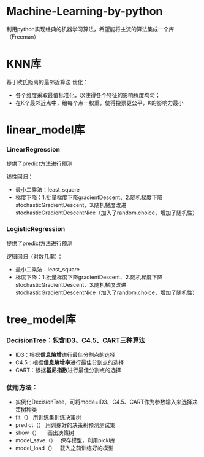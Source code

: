 # Machine-Learning-by-python
利用python实现经典的机器学习算法，希望能将主流的算法集成一个库（Freeman）

# KNN库
基于欧氏距离的最邻近算法
优化：
- 各个维度采取最值标准化，以使得各个特征的影响程度均匀；
- 在K个最邻近点中，给每个点一权重，使得投票更公平，K的影响力最小

# linear_model库
### LinearRegression
提供了predict方法进行预测

线性回归：
- 最小二乘法：least_square
- 梯度下降：1.批量梯度下降gradientDescent、2.随机梯度下降stochasticGradientDescent、3.随机梯度改进stochasticGradientDescentNice（加入了random.choice，增加了随机性）

### LogisticRegression
提供了predict方法进行预测

逻辑回归（对数几率）：
- 最小二乘法：least_square
- 梯度下降：1.批量梯度下降gradientDescent、2.随机梯度下降stochasticGradientDescent、3.随机梯度改进stochasticGradientDescentNice（加入了random.choice，增加了随机性）

# tree_model库
### DecisionTree：包含ID3、C4.5、CART三种算法
- ID3：根据**信息熵增**进行最佳分割点的选择
- C4.5：根据**信息熵增率**进行最佳分割点的选择
- CART：根据**基尼指数**进行最佳分割点的选择
### 使用方法：
- 实例化DecisionTree，可将mode=ID3、C4.5、CART作为参数输入来选择决策树种类
- fit（）          用训练集训练决策树
- predict（）      用训练好的决策树预测测试集
- show（）         画出决策树
- model_save（）   保存模型，利用pickl库
- model_load（）   载入之前训练好的模型
